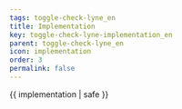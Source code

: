 ```yaml
---
tags: toggle-check-lyne_en
title: Implementation
key: toggle-check-lyne-implementation_en
parent: toggle-check-lyne_en
icon: implementation
order: 3
permalink: false  
---
```

 {{ implementation | safe }}


